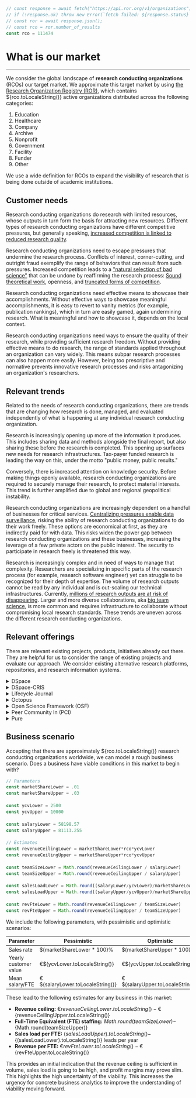 ```js
// const response = await fetch("https://api.ror.org/v1/organizations");
// if (!response.ok) throw new Error(`fetch failed: ${response.status}`);
// const ror = await response.json();
// const rco = ror.number_of_results
const rco = 111474
```

# What is our market

---

We consider the global landscape of **research conducting organizations** (RCOs) our target market. We approximate this target market by using [the Research Organization Registry (ROR)](https://ror.readme.io/docs/api-filtering#filter-by-organization-type), which contains ${rco.toLocaleString()} active organizations distributed across the following categories:

1. Education
2. Healthcare
3. Company
4. Archive
5. Nonprofit
6. Government
7. Facility
8. Funder
9. Other

We use a wide definition for RCOs to expand the visibility of research that is being done outside of academic institutions.

## Customer needs

Research conducting organizations do research with limited resources, whose outputs in turn form the basis for attracting new resources. Different types of research conducting organizations have different competitive pressures, but generally speaking, [increased competition is linked to reduced research quality](https://doi.org/10.1093/qje/qjaf010).

Research conducting organizations need to escape pressures that undermine the research process. Conflicts of interest, corner-cutting, and outright fraud exemplify the range of behaviors that can result from such pressures. Increased competition leads to a ["natural selection of bad science"](https://doi.org/10.1098/rsos.160384) that can be undone by reaffirming the research process: [Sound theoretical work](https://doi.org/10.48550/arXiv.2003.00928), openness, and [truncated forms of competition](https://doi.org/10.1098/rsos.190194).

Research conducting organizations need effective means to showcase their accomplishments. Without effective ways to showcase meaningful accomplishments, it is easy to revert to vanity metrics (for example, publication rankings), which in turn are easily gamed, again undermining research. What is meaningful and how to showcase it, depends on the local context.

Research conducting organizations need ways to ensure the quality of their research, while providing sufficient research freedom. Without providing effective means to do research, the range of standards applied throughout an organization can vary widely. This means subpar research processes can also happen more easily. However, being too prescriptive and normative prevents innovative research processes and risks antagonizing an organization's researchers.

## Relevant trends

Related to the needs of research conducting organizations, there are trends that are changing how research is done, managed, and evaluated independently of what is happening at any individual research conducting organization.

Research is increasingly opening up more of the information it produces. This includes sharing data and methods alongside the final report, but also sharing these before the research is completed. This opening up surfaces new needs for research infrastructures. Tax-payer funded research is leading the way on this, under the motto "public money, public results."

Conversely, there is increased attention on knowledge security. Before making things openly available, research conducting organizations are required to securely manage their research, to protect material interests. This trend is further amplified due to global and regional geopolitical instability.

Research conducting organizations are increasingly dependent on a handful of businesses for critical services. [Centralizing pressures enable data surveillance](https://www.sup.org/books/law/data-cartels), risking the ability of research conducting organizations to do their work freely. These options are economical at first, as they are indirectly paid for with data. This risks widen the power gap between research conducting organizations and these businesses, increasing the leverage of a few private actors on the public interest. The security to participate in research freely is threatened this way.

Research is increasingly complex and in need of ways to manage that complexity. Researchers are specializing in specific parts of the research process (for example, research software engineer) yet can struggle to be recognized for their depth of expertise. The volume of research outputs cannot be read by any individual and is out-scaling our technical infrastructures. Currently, [millions of research outputs are at risk of disappearing](https://doi.org/10.1038/d41586-024-03842-z). Larger and more diverse collaborations, aka [big team science](https://doi.org/10.1098/rsos.230235), is more common and requires infrastructure to collaborate without compromising local research standards. These trends are uneven across the different research conducting organizations.

<!-- Research is increasingly delegitimized if the outcomes do not  -->

## Relevant offerings

There are relevant existing projects, products, initiatives already out there. They are helpful for us to consider the range of existing projects and evaluate our approach. We consider existing alternative research platforms, repositories, and research information systems.

<!-- Who is behind it -->
<!-- Core offer -->
<!-- Project Size -->
<!-- Financial Sustainability -->
<details>
 <summary>DSpace</summary>

Provided by Lyrasis, [DSpace](https://dspace.org) is an open-source repository for research outputs.

Launched in the early 2000s, the core project is now ~3FTE, with in-kind contributions provided by member organizations. [For 2024, these in-kind contributions](https://dspace.org/wp-content/uploads/2024/10/AR-2024-DSpace.pdf) amount to ~${Math.round((1777.50+669.58+923.25+420.99+160+144+137+124+96.5+82+75+39.75)/1500)}FTE.

DSpace is funded by [membership fees](https://dspace.org/membership/) and [contributions (financial or in-kind)](https://dspace.org/registered-service-providers/). [Registered Service Providers](https://dspace.org/registered-service-providers/) provide larger contributions.
</details>

<details>
 <summary>DSpace-CRIS</summary>

Provided by [4Science](https://4science.com/about-us/), [DSpace-CRIS is the only open-source research information system](https://github.com/4Science/DSpace). It is an extension of [DSpace](#dspace).

[Started in 2009](https://4science.com/dspace-cris/#:~:text=The%20team%20at%204Science%20created,enhancements%20available%20as%20open%20source.) and according to [their wiki](https://wiki.lyrasis.org/display/DSPACECRIS/DSpace-CRIS+Users), there are at least 138 organizations using DSpace-CRIS. In October 2024, [DSpace and DSpace-CRIS announced that they are investigating a potential merger](https://groups.google.com/g/dspace-community/c/in1oJI-iNa8/m/cutAv3q7AQAJ) ([DSpace-CRIS blog](https://4science.com/dspace-leadership-investigates-dspace-dspace-cris-merger/)).

DSpace-CRIS is financed by providing hosted services (three parts) and other activities provided by 4Science (two parts). This is based on the data from [the 2023 financial report](https://4science.com/wp-content/uploads/2024/04/Balance-sheet-4Science-31st-December-2023_compressed-1.pdf), which indicate 4Science's overall revenue is €3.5 million.
</details>

<details>
 <summary>Lifecycle Journal</summary>

Provided by the Center for Open Science, the [Lifecycle Journal](https://lifecyclejournal.org/?hsLang=en) publishes research plans and outcome reports. It builds on the concept of the Registered Report, where a manuscript gets reviewed in two subsequent stages. Registered reports get published upon completing the research project, whereas the Lifecycle Journal publishes an output after every stage. The Lifecycle Journal provides more granular publishing than existing journal publications.

<figure>
  <img src="./lifecycle.webp" alt="A conceptual model of how the Lifecycle Journal operates" style="width:100%">
  <figcaption>A conceptual model of how the Lifecycle Journal operates.</figcaption>
</figure>

Lifecycle Journal launched in 2025 and is [staffed with ~1-2FTE](https://lifecyclejournal.org/about/). The project has no publications as of February 28th, 2025.

Lifecycle Journal is considered a "research and development project" that has an initial, limited [runtime of three years](https://web.archive.org/web/20250304100525/https://lifecyclejournal.org/?hsLang=en) (estimated: 2025-2028).
</details>

<details>
 <summary>Octopus</summary>

Provided by [Octopus Publishing CIC](https://find-and-update.company-information.service.gov.uk/company/11908269/filing-history), [Octopus](https://octopus.ac) provides a publishing platform for empirical research processes. Specifically, they published research in eight, ordered steps. These steps are represented in the diagram below.

<figure>
  <img src="./octopus.png" alt="A conceptual diagram of modular publishing" style="width:100%">
  <figcaption>An example of modular, stepwise research communication, from the Octopus project (see also https://perma.cc/TA79-YPH9).</figcaption>
</figure>

The platform launched June 2022 and is [open source](https://github.com/JiscSD/octopus). The project has ~1-2FTE staffing ([founder, who is also a member of the House of Lords](https://members.parliament.uk/member/5026/career) and [one project manager](https://www.jisc.ac.uk/contact/staff/tim-fellows)).

Octopus operates solely on grant funding. They got [funded for £650k for 2021-2024](https://www.ukri.org/news/funding-agreed-for-a-platform-that-will-change-research-culture/). It is unclear what will happen to the project when the funding ends. The only indication is in their filings, where they report that they will seek further funding. There is no further indication on their [blog](https://www.octopus.ac/blog).
</details>

<details>
 <summary>Open Science Framework (OSF)</summary>

Provided by [the Center for Open Science](https://cos.io), the [Open Science Framework](https://osf.io) provides storage for research projects. It also provides the option to register snapshots (including DOI) as a way to register predictions. Over the years, it layered the following additional: [Preprints](https://osf.io/preprints?view_only=), [Meetings](https://osf.io/meetings?view_only=), [Registries](https://osf.io/registries?view_only=), and [Institutions](https://osf.io/institutions?view_only=).

The platform launched in 2013 and is [open source](https://www.cos.io/blog).The OSF is staffed with ~14-27FTE ($2.7 million in payroll costs, 2023).

The OSF primarily relies on grant funding. Extrapolating [the Center for Open Science's finances](https://www.cos.io/about/finances) to the OSF, sees ~90% of income being grant funding. In the finances of the first four years there was growing revenue, but afterwards it no longer seemed to be a strategic imperative.
</details>

<details>
 <summary>Peer Community In (PCI)</summary>

[Peer Community In](https://peercommunityin.org) is an organization that provides platform services for communities of researchers to self-organize peer-review. There are [PCI friendly journals](https://peercommunityin.org/pci-friendly-journals-authors/)" that accept this process as if it is their own.

<figure>
  <img src="./pci.png" alt="A conceptual model of how Peer Community In operates" style="width:100%">
  <figcaption>A conceptual representation of how PCI works.</figcaption>
</figure>

PCI launched in 2016 and they currently operate 19 communities, processed 1,886 submissions, 4,623 reviews, and recommended 831 submissions. Over [200 organisations support PCI](https://peercommunityin.org/pci-network/). The core team is ~5-9FTE.

[PCI is geared towards gathering sustained funding](https://peercommunityin.org/pci-finances/). This means they do not seek to generate revenue, and do not seek to respond to calls for proposals. They prefer small and consistent funding to reduce volatility in funding cycles.

</details>

<details>
 <summary>Pure</summary>

Provided by Elsevier (parent: RELX Group), [Pure](https://www.elsevier.com/products/pure) is a proprietary research information system. It "aggregates an organisation's research information from numerous internal and external sources into a single platform and ensures the data that drives strategic decisions."

Pure launched in 2002; [Elsevier acquired Pure in 2012](https://web.archive.org/web/20250218094928/https://www.relx.com/media/press-releases/archive/15-08-2012). Our best [staffing estimate is ~100FTE](https://web.archive.org/web/20250108193854/https://www.elsevier.com/products/pure/support).

Pure is a subscription service provided to organizations. We estimate the price between €30-50,000 per year, depending on the size of the organization. Elsevier itself says [Pure is used by >500 organizations](https://www.relx.com/our-business/market-segments/scientific-technical-and-medical), providing [a list of 360 organizations with Pure portals across the web](https://www.elsevier.com/products/pure/in-action).
</details>

<!-- <details>
 <summary>Zenodo</summary>

</details> -->

<!-- ## Potential gaps

Based on the needs, trends, and existing offerings we identify the following gaps. -->

## Business scenario

Accepting that there are approximately ${rco.toLocaleString()} research conducting organizations worldwide, we can model a rough business scenario. Does a business have viable conditions in this market to begin with?

```js
// Parameters
const marketShareLower = .01
const marketShareUpper = .03

const ycvLower = 2500
const ycvUpper = 10000

const salaryLower = 58198.57
const salaryUpper = 81113.255

// Estimates
const revenueCeilingLower = marketShareLower*rco*ycvLower
const revenueCeilingUpper = marketShareUpper*rco*ycvUpper

const teamSizeLower = Math.round(revenueCeilingLower / salaryLower)
const teamSizeUpper = Math.round(revenueCeilingUpper / salaryUpper)

const salesLoadLower = Math.round((salaryLower/ycvLower)/marketShareLower)
const salesLoadUpper = Math.round((salaryUpper/ycvUpper)/marketShareUpper)

const revFteLower = Math.round(revenueCeilingLower / teamSizeLower)
const revFteUpper = Math.round(revenueCeilingUpper / teamSizeUpper)
```

We include the following parameters, with pessimistic and optimistic scenarios:

| Parameter | Pessimistic | Optimistic |
| -- | -- | -- |
| Sales rate | ${marketShareLower * 100}% | ${marketShareUpper * 100}% |
| Yearly customer value | €${ycvLower.toLocaleString()} | €${ycvUpper.toLocaleString()} |
| Mean salary/FTE | €${salaryLower.toLocaleString()} | €${salaryUpper.toLocaleString()} |

These lead to the following estimates for any business in this market:

* **Revenue ceiling:** €${revenueCeilingLower.toLocaleString()}-€${revenueCeilingUpper.toLocaleString()}
* **Full-Time Equivalent (FTE) staffing:** ${Math.round(teamSizeLower)}-${Math.round(teamSizeUpper)}
* **Sales load per FTE:** ${(salesLoadUpper).toLocaleString()}-${(salesLoadLower).toLocaleString()} leads per year
* **Revenue per FTE:** €${revFteLower.toLocaleString()}-€${revFteUpper.toLocaleString()}

This provides an initial indication that the revenue ceiling is sufficient in volume, sales load is going to be high, and profit margins may prove slim. This highlights the high uncertainty of the viability. This increases the urgency for concrete business analytics to improve the understanding of viability moving forward.

